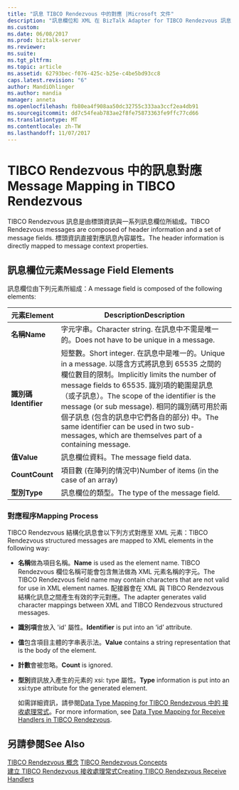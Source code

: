 ```yaml
---
title: "訊息 TIBCO Rendezvous 中的對應 |Microsoft 文件"
description: "訊息欄位和 XML 在 BizTalk Adapter for TIBCO Rendezvous 訊息對應"
ms.custom: 
ms.date: 06/08/2017
ms.prod: biztalk-server
ms.reviewer: 
ms.suite: 
ms.tgt_pltfrm: 
ms.topic: article
ms.assetid: 62793bec-f076-425c-b25e-c4be5bd93cc8
caps.latest.revision: "6"
author: MandiOhlinger
ms.author: mandia
manager: anneta
ms.openlocfilehash: fb80ea4f908aa50dc32755c333aa3ccf2ea4db91
ms.sourcegitcommit: dd7c54feab783ae2f8fe75873363fe9ffc77cd66
ms.translationtype: MT
ms.contentlocale: zh-TW
ms.lasthandoff: 11/07/2017
---
```

# <a name="message-mapping-in-tibco-rendezvous"></a><span data-ttu-id="56ba5-103">TIBCO Rendezvous 中的訊息對應</span><span class="sxs-lookup"><span data-stu-id="56ba5-103">Message Mapping in TIBCO Rendezvous</span></span>
<span data-ttu-id="56ba5-104">TIBCO Rendezvous 訊息是由標頭資訊與一系列訊息欄位所組成。</span><span class="sxs-lookup"><span data-stu-id="56ba5-104">TIBCO Rendezvous messages are composed of header information and a set of message fields.</span></span> <span data-ttu-id="56ba5-105">標頭資訊直接對應訊息內容屬性。</span><span class="sxs-lookup"><span data-stu-id="56ba5-105">The header information is directly mapped to message context properties.</span></span>  
  
## <a name="message-field-elements"></a><span data-ttu-id="56ba5-106">訊息欄位元素</span><span class="sxs-lookup"><span data-stu-id="56ba5-106">Message Field Elements</span></span>  
 <span data-ttu-id="56ba5-107">訊息欄位由下列元素所組成：</span><span class="sxs-lookup"><span data-stu-id="56ba5-107">A message field is composed of the following elements:</span></span>  
  
|<span data-ttu-id="56ba5-108">元素</span><span class="sxs-lookup"><span data-stu-id="56ba5-108">Element</span></span>|<span data-ttu-id="56ba5-109">Description</span><span class="sxs-lookup"><span data-stu-id="56ba5-109">Description</span></span>|  
|-------------|-----------------|  
|<span data-ttu-id="56ba5-110">**名稱**</span><span class="sxs-lookup"><span data-stu-id="56ba5-110">**Name**</span></span>|<span data-ttu-id="56ba5-111">字元字串。</span><span class="sxs-lookup"><span data-stu-id="56ba5-111">Character string.</span></span> <span data-ttu-id="56ba5-112">在訊息中不需是唯一的。</span><span class="sxs-lookup"><span data-stu-id="56ba5-112">Does not have to be unique in a message.</span></span>|  
|<span data-ttu-id="56ba5-113">**識別碼**</span><span class="sxs-lookup"><span data-stu-id="56ba5-113">**Identifier**</span></span>|<span data-ttu-id="56ba5-114">短整數。</span><span class="sxs-lookup"><span data-stu-id="56ba5-114">Short integer.</span></span> <span data-ttu-id="56ba5-115">在訊息中是唯一的。</span><span class="sxs-lookup"><span data-stu-id="56ba5-115">Unique in a message.</span></span> <span data-ttu-id="56ba5-116">以隱含方式將訊息到 65535 之間的欄位數目的限制。</span><span class="sxs-lookup"><span data-stu-id="56ba5-116">Implicitly limits the number of message fields to 65535.</span></span> <span data-ttu-id="56ba5-117">識別項的範圍是訊息 （或子訊息）。</span><span class="sxs-lookup"><span data-stu-id="56ba5-117">The scope of the identifier is the message (or sub message).</span></span> <span data-ttu-id="56ba5-118">相同的識別碼可用於兩個子訊息 (包含的訊息中它們各自的部分) 中。</span><span class="sxs-lookup"><span data-stu-id="56ba5-118">The same identifier can be used in two sub-messages, which are themselves part of a containing message.</span></span>|  
|<span data-ttu-id="56ba5-119">**值**</span><span class="sxs-lookup"><span data-stu-id="56ba5-119">**Value**</span></span>|<span data-ttu-id="56ba5-120">訊息欄位資料。</span><span class="sxs-lookup"><span data-stu-id="56ba5-120">The message field data.</span></span>|  
|<span data-ttu-id="56ba5-121">**Count**</span><span class="sxs-lookup"><span data-stu-id="56ba5-121">**Count**</span></span>|<span data-ttu-id="56ba5-122">項目數 (在陣列的情況中)</span><span class="sxs-lookup"><span data-stu-id="56ba5-122">Number of items (in the case of an array)</span></span>|  
|<span data-ttu-id="56ba5-123">**型別**</span><span class="sxs-lookup"><span data-stu-id="56ba5-123">**Type**</span></span>|<span data-ttu-id="56ba5-124">訊息欄位的類型。</span><span class="sxs-lookup"><span data-stu-id="56ba5-124">The type of the message field.</span></span>|  
  
### <a name="mapping-process"></a><span data-ttu-id="56ba5-125">對應程序</span><span class="sxs-lookup"><span data-stu-id="56ba5-125">Mapping Process</span></span>  
 <span data-ttu-id="56ba5-126">TIBCO Rendezvous 結構化訊息會以下列方式對應至 XML 元素：</span><span class="sxs-lookup"><span data-stu-id="56ba5-126">TIBCO Rendezvous structured messages are mapped to XML elements in the following way:</span></span>  
  
-   <span data-ttu-id="56ba5-127">**名稱**做為項目名稱。</span><span class="sxs-lookup"><span data-stu-id="56ba5-127">**Name** is used as the element name.</span></span> <span data-ttu-id="56ba5-128">TIBCO Rendezvous 欄位名稱可能會包含無法做為 XML 元素名稱的字元。</span><span class="sxs-lookup"><span data-stu-id="56ba5-128">The TIBCO Rendezvous field name may contain characters that are not valid for use in XML element names.</span></span> <span data-ttu-id="56ba5-129">配接器會在 XML 與 TIBCO Rendezvous 結構化訊息之間產生有效的字元對應。</span><span class="sxs-lookup"><span data-stu-id="56ba5-129">The adapter generates valid character mappings between XML and TIBCO Rendezvous structured messages.</span></span>  
  
-   <span data-ttu-id="56ba5-130">**識別項**會放入 'id' 屬性。</span><span class="sxs-lookup"><span data-stu-id="56ba5-130">**Identifier** is put into an ‘id’ attribute.</span></span>  
  
-   <span data-ttu-id="56ba5-131">**值**包含項目主體的字串表示法。</span><span class="sxs-lookup"><span data-stu-id="56ba5-131">**Value** contains a string representation that is the body of the element.</span></span>  
  
-   <span data-ttu-id="56ba5-132">**計數**會被忽略。</span><span class="sxs-lookup"><span data-stu-id="56ba5-132">**Count** is ignored.</span></span>  
  
-   <span data-ttu-id="56ba5-133">**型別**資訊放入產生的元素的 xsi: type 屬性。</span><span class="sxs-lookup"><span data-stu-id="56ba5-133">**Type** information is put into an xsi:type attribute for the generated element.</span></span>  
  
     <span data-ttu-id="56ba5-134">如需詳細資訊，請參閱[Data Type Mapping for TIBCO Rendezvous 中的 接收處理常式](../core/data-type-mapping-for-receive-handlers-in-tibco-rendezvous.md)。</span><span class="sxs-lookup"><span data-stu-id="56ba5-134">For more information, see [Data Type Mapping for Receive Handlers in TIBCO Rendezvous](../core/data-type-mapping-for-receive-handlers-in-tibco-rendezvous.md).</span></span>  
  
## <a name="see-also"></a><span data-ttu-id="56ba5-135">另請參閱</span><span class="sxs-lookup"><span data-stu-id="56ba5-135">See Also</span></span>  
 <span data-ttu-id="56ba5-136">[TIBCO Rendezvous 概念](../core/tibco-rendezvous-concepts.md) </span><span class="sxs-lookup"><span data-stu-id="56ba5-136">[TIBCO Rendezvous Concepts](../core/tibco-rendezvous-concepts.md) </span></span>  
 [<span data-ttu-id="56ba5-137">建立 TIBCO Rendezvous 接收處理常式</span><span class="sxs-lookup"><span data-stu-id="56ba5-137">Creating TIBCO Rendezvous Receive Handlers</span></span>](../core/creating-tibco-rendezvous-receive-handlers.md)